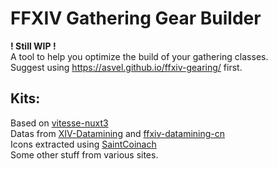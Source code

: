 # FFXIV Gathering Gear Builder
**! Still WIP !**  
A tool to help you optimize the build of your gathering classes.  
Suggest using https://asvel.github.io/ffxiv-gearing/ first.  
## Kits:
Based on [vitesse-nuxt3](https://github.com/antfu/vitesse-nuxt3)  
Datas from [XIV-Datamining](https://github.com/xivapi/ffxiv-datamining) and [ffxiv-datamining-cn](https://github.com/thewakingsands/ffxiv-datamining-cn)  
Icons extracted using [SaintCoinach](https://github.com/xivapi/SaintCoinach)  
Some other stuff from various sites.  
